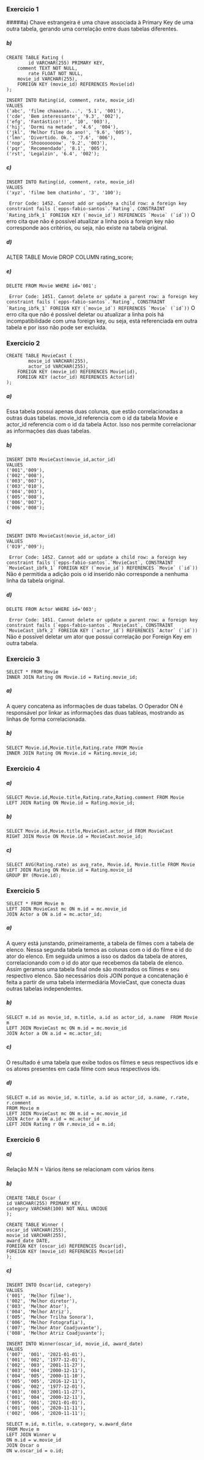 ### Exercicio 1

#####a)
Chave estrangeira é uma chave associada à Primary Key de uma outra tabela, gerando uma correlação entre duas tabelas diferentes.

##### b)
```
CREATE TABLE Rating (
		id VARCHAR(255) PRIMARY KEY,
    comment TEXT NOT NULL,
		rate FLOAT NOT NULL,
    movie_id VARCHAR(255),
    FOREIGN KEY (movie_id) REFERENCES Movie(id)
);
```

```
INSERT INTO Rating(id, comment, rate, movie_id)
VALUES
('abc', 'filme chaaaato...', '5.1', '001'),
('cde', 'Bem interessante', '9.3', '002'),
('efg', 'Fantástico!!!', '10', '003'),
('hij', 'Dormi na metade', '4.6', '004'),
('jkl', 'Melhor filme do ano!', '9.6', '005'),
('lmn', 'Divertido. Ok.', '7.6', '006'),
('nop', 'Shoooooooow', '9.2', '003'),
('pqr', 'Recomendado', '8.1', '005'),
('rst', 'Legalzin', '6.4', '002');
```

##### c)
```
INSERT INTO Rating(id, comment, rate, movie_id)
VALUES
('xyz', 'filme bem chatinho', '3', '100');
```
``` Error Code: 1452. Cannot add or update a child row: a foreign key constraint fails (`epps-fabio-santos`.`Rating`, CONSTRAINT `Rating_ibfk_1` FOREIGN KEY (`movie_id`) REFERENCES `Movie` (`id`))```
O erro cita que não é possível atualizar a linha pois a foreign key não corresponde aos critérios, ou seja, não existe na tabela original.

##### d)
ALTER TABLE Movie DROP COLUMN rating_score;

##### e)
```
DELETE FROM Movie WHERE id='001';
```
``` Error Code: 1451. Cannot delete or update a parent row: a foreign key constraint fails (`epps-fabio-santos`.`Rating`, CONSTRAINT `Rating_ibfk_1` FOREIGN KEY (`movie_id`) REFERENCES `Movie` (`id`))```
O erro cita que não é possível deletar ou atualizar a linha pois há incompatibilidade com uma foreign key, ou seja, está referenciada em outra tabela e por isso não pode ser excluída.

### Exercicio 2
```
CREATE TABLE MovieCast (
		movie_id VARCHAR(255),
		actor_id VARCHAR(255),
    FOREIGN KEY (movie_id) REFERENCES Movie(id),
    FOREIGN KEY (actor_id) REFERENCES Actor(id)
);
```

##### a)
Essa tabela possui apenas duas colunas, que estão correlacionadas a outras duas tabelas. movie_id referencia com o id da tabela Movie e actor_id referencia com o id da tabela Actor. Isso nos permite correlacionar as informações das duas tabelas.

##### b)
```
INSERT INTO MovieCast(movie_id,actor_id)
VALUES
('001','009'),
('002','008'),
('003','007'),
('003','010'),
('004','003'),
('005','008'),
('006','007'),
('006','008');
```

##### c)
```
INSERT INTO MovieCast(movie_id,actor_id)
VALUES
('019','009');
```

``` Error Code: 1452. Cannot add or update a child row: a foreign key constraint fails (`epps-fabio-santos`.`MovieCast`, CONSTRAINT `MovieCast_ibfk_1` FOREIGN KEY (`movie_id`) REFERENCES `Movie` (`id`))```
Não é permitida a adição pois o id inserido não corresponde a nenhuma linha da tabela original.

##### d)
```
DELETE FROM Actor WHERE id='003';
```
``` Error Code: 1451. Cannot delete or update a parent row: a foreign key constraint fails (`epps-fabio-santos`.`MovieCast`, CONSTRAINT `MovieCast_ibfk_2` FOREIGN KEY (`actor_id`) REFERENCES `Actor` (`id`))```
Não é possível deletar um ator que possui correlação por Foreign Key em outra tabela.

### Exercicio 3
```
SELECT * FROM Movie 
INNER JOIN Rating ON Movie.id = Rating.movie_id;
```

##### a)
A query concatena as informações de duas tabelas. O Operador ON é responsável por linkar as informações das duas tableas, mostrando as linhas de forma correlacionada.

##### b)
```
SELECT Movie.id,Movie.title,Rating.rate FROM Movie 
INNER JOIN Rating ON Movie.id = Rating.movie_id;
```

### Exercicio 4
##### a)
```
SELECT Movie.id,Movie.title,Rating.rate,Rating.comment FROM Movie 
LEFT JOIN Rating ON Movie.id = Rating.movie_id;
```

##### b)
```
SELECT Movie.id,Movie.title,MovieCast.actor_id FROM MovieCast 
RIGHT JOIN Movie ON Movie.id = MovieCast.movie_id;
```

##### c)
```
SELECT AVG(Rating.rate) as avg_rate, Movie.id, Movie.title FROM Movie
LEFT JOIN Rating ON Movie.id = Rating.movie_id
GROUP BY (Movie.id);
```

### Exercicio 5
```
SELECT * FROM Movie m
LEFT JOIN MovieCast mc ON m.id = mc.movie_id
JOIN Actor a ON a.id = mc.actor_id;
```

##### a)
A query está junstando, primeiramente, a tabela de filmes com a tabela de elenco. Nessa segunda tabela temos as colunas com o id do filme e id do ator do elenco. Em seguida unimos a isso os dados da tabela de atores, correlacionando com o id do ator que recebemos da tabela de elenco. Assim geramos uma tabela final onde são mostrados os filmes e seu respectivo elenco. São necessários dois JOIN porque a concatenação é feita a partir de uma tabela intermediária MovieCast, que conecta duas outras tabelas independentes.

##### b)
```
SELECT m.id as movie_id, m.title, a.id as actor_id, a.name  FROM Movie m
LEFT JOIN MovieCast mc ON m.id = mc.movie_id
JOIN Actor a ON a.id = mc.actor_id;
```

##### c)
O resultado é uma tabela que exibe todos os filmes e seus respectivos ids e os atores presentes em cada filme com seus respectivos ids.

##### d)
```
SELECT m.id as movie_id, m.title, a.id as actor_id, a.name, r.rate, r.comment  
FROM Movie m
LEFT JOIN MovieCast mc ON m.id = mc.movie_id
JOIN Actor a ON a.id = mc.actor_id
LEFT JOIN Rating r ON r.movie_id = m.id;
```

### Exercicio 6
##### a)
Relação M:N = Vários itens se relacionam com vários itens

##### b)
```
CREATE TABLE Oscar (
id VARCHAR(255) PRIMARY KEY,
category VARCHAR(100) NOT NULL UNIQUE
);
```
```
CREATE TABLE Winner (
oscar_id VARCHAR(255),
movie_id VARCHAR(255),
award_date DATE,
FOREIGN KEY (oscar_id) REFERENCES Oscar(id),
FOREIGN KEY (movie_id) REFERENCES Movie(id)
);
```

##### c)
```
INSERT INTO Oscar(id, category)
VALUES
('001', 'Melhor filme'),
('002', 'Melhor diretor'),
('003', 'Melhor Ator'),
('004', 'Melhor Atriz'),
('005', 'Melhor Trilha Sonora'),
('006', 'Melhor Fotografia'),
('007', 'Melhor Ator Coadjuvante'),
('008', 'Melhor Atriz Coadjuvante');
```
```
INSERT INTO Winner(oscar_id, movie_id, award_date)
VALUES
('007', '001', '2021-01-01'),
('001', '002', '1977-12-01'),
('002', '003', '2001-11-27'),
('003', '004', '2000-12-11'),
('004', '005', '2000-11-10'),
('005', '005', '2016-12-11'),
('006', '002', '1977-12-01'),
('003', '003', '2001-11-27'),
('001', '004', '2000-12-11'),
('005', '001', '2021-01-01'),
('001', '006', '2020-11-11'),
('002', '006', '2020-11-11');
```
```
SELECT m.id, m.title, o.category, w.award_date
FROM Movie m
LEFT JOIN Winner w
ON m.id = w.movie_id
JOIN Oscar o
ON w.oscar_id = o.id; 
```




